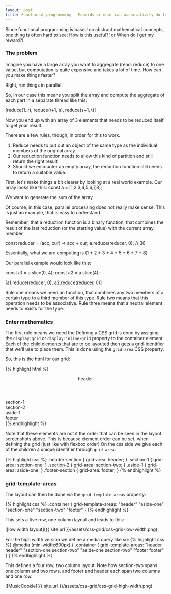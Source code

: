 ```yaml
---
layout: post
title: Functional programming - Monoids or what can associativity do for you?!
---
```


<div class="message">
  Since functional programming is based on abstract mathematical concepts, one thing is often hard to see:
  How is this useful?!
  or
  When do I get my reward?!
</div>

### The problem

Imagine you have a large array you want to aggregate (read: reduce) to one value, but computation is quite expensive and takes a lot of time. How can you make things faster?

Right, run things in parallel.

So, in our case this means you split the array and compute the aggregate of each part in a separate thread like this:

[reduce(1..r), reduce(r+1, s), reduce(s+1, t)]

Now you end up with an array of 3 elements that needs to be reduced itself to get your result.

There are a few rules, though, in order for this to work.

1. Reduce needs to put out an object of the same type as the individual members of the original array
2. Our reduction function needs to allow this kind of partition and still return the right result
3. Should we encounter an empty array, the reduction function still needs to return a suitable value.

First, let's make things a bit clearer by looking at a real world example. Our array looks like this:
const a = [1,2,3,4,5,6,7,8];

We want to generate the sum of the array.

Of course, in this case, parallel processing does not really make sense. This is just an example, that is easy to understand.

Remember, that a reduction function is a binary function, that combines the result of the last reduction (or the starting value) with the current array member.

const reducer = (acc, cur) => acc + cur;
a.reduce(reducer, 0); // 36

Essentially, what we are computing is (1 + 2 + 3 + 4 + 5 + 6 + 7 + 8)

Our parallel example would look like this:

const a1 = a.slice(0, 4);
const a2 = a.slice(4);

[a1.reduce(reducer, 0), a2.reduce(reducer, 0)]


Rule one means we need an function, that combines any two members of a certain type to a third member of this type.
Rule two means that this operation needs to be associative.
Rule three means that a neutral element needs to exists for the type.

### Enter mathematics

The first rule means we need the
Defining a CSS grid is done by assiging the `display:grid` or `display:inline-grid`  property to the container element.
Each of the child elements that are to be layouted then gets a grid-identifier that we'll use to place them. This is done using the `grid-area` CSS property.

So, this is the html for our grid:

{% highlight html %}
<div class="container">
  <header class="header-section">
    header
  </header>
  <section class="section-1">
    section-1
  </section>
  <section class="section-2">
    section-2
  </section>
  <aside class="aside-1">
    aside-1
  </aside>
  <footer class="footer-section">
    footer
  </footer>
</div>
{% endhighlight %}

Note that these elements are not it the order that can be seen in the layout screenshots above. This is because element order can be set, when defining the grid (just like with flexbox order)
On the css side we give each of the children a unique identifier through `grid-area`:

{% highlight css %}
.header-section {
  grid-area: header;
}
.section-1 {
  grid-area: section-one;
}
.section-2 {
  grid-area: section-two;
}
.aside-1 {
  grid-area: aside-one;
}
.footer-section {
  grid-area: footer;
}
{% endhighlight %}

### grid-template-areas

The layout can then be done via the `grid-template-areas` property:

{% highlight css %}
.container {
  grid-template-areas:
    "header"
    "aside-one"
    "section-one"
    "section-two"
    "footer"
}
{% endhighlight %}

This sets a five row, one column layout and leads to this:

![low width layout]({{ site.url }}/assets/css-grid/css-grid-low-width.png)

For the high width version we define a media query like so:
{% highlight css %}
@media (min-width:600px) {
  .container {
    grid-template-areas:
      "header      header"
      "section-one section-two"
      "aside-one   section-two"
      "footer      footer"
  }
}
{% endhighlight %}

This defines a four row, two column layout. Note how section-two spans one column and two rows, and footer and header each span two columns and one row.

![MusicCookie]({{ site.url }}/assets/css-grid/css-grid-high-width.png)